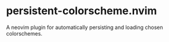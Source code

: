 # persistent-colorscheme.nvim
A neovim plugin for automatically persisting and loading chosen colorschemes.

